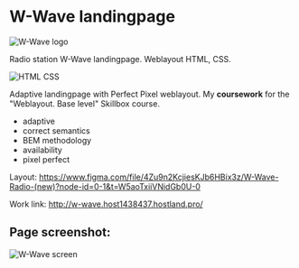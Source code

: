 # W-Wave landingpage

![W-Wave logo](http://w-wave.host1438437.hostland.pro/design/logo.svg)

Radio station W-Wave landingpage. Weblayout HTML, CSS.

![HTML CSS](http://_github-images.host1438437.hostland.pro/html-css.png)

Adaptive landingpage with Perfect Pixel weblayout.
My **coursework** for the "Weblayout. Base level" Skillbox course.

- adaptive
- correct semantics
- BEM methodology
- availability
- pixel perfect

Layout: https://www.figma.com/file/4Zu9n2KcjiesKJb6HBix3z/W-Wave-Radio-(new)?node-id=0-1&t=W5aoTxiiVNidGb0U-0

Work link: http://w-wave.host1438437.hostland.pro/

## Page screenshot:

![W-Wave screen](http://w-wave.host1438437.hostland.pro/design/Screenshot-w-radio.jpg)
